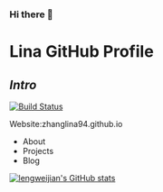 ### Hi there 👋


# Lina  GitHub Profile 
## _Intro_
 
 
[![Build Status](https://travis-ci.org/joemccann/dillinger.svg?branch=master)](https://travis-ci.org/joemccann/dillinger)
 
Website:zhanglina94.github.io
- About
- Projects
- Blog

[![lengweijian's GitHub stats](https://github-readme-stats.vercel.app/api?username=lengweijian)](https://github.com/anuraghazra/github-readme-stats)
